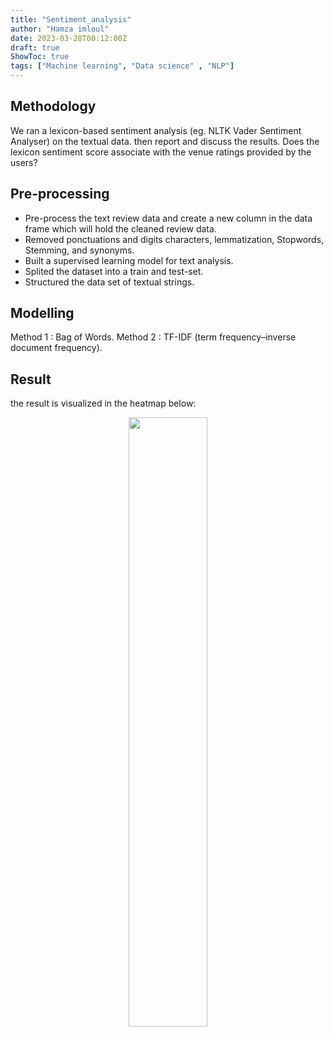```yaml
---
title: "Sentiment_analysis"
author: "Hamza imloul"
date: 2023-03-28T00:12:00Z
draft: true
ShowToc: true
tags: ["Machine learning", "Data science" , "NLP"]
---
```


## Methodology

We ran a lexicon-based sentiment analysis (eg. NLTK Vader Sentiment Analyser) on the textual data. then report and discuss the results. Does the lexicon sentiment score associate with the venue ratings provided by the users?

## Pre-processing

* Pre-process the text review data and create a new column in the data frame which will hold the cleaned review data.
* Removed ponctuations and digits characters, lemmatization, Stopwords, Stemming, and synonyms.
* Built a supervised learning model for text analysis.
* Splited the dataset into a train and test-set.
* Structured the data set of textual strings.

## Modelling

Method 1 : Bag of Words.
Method 2 : TF-IDF (term frequency–inverse document frequency).

## Result

the result is visualized in the heatmap below:

<p align="center">
<img src="/images/nlp_score.png" width="50%"/>
</p>  